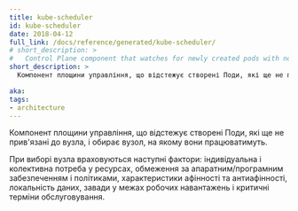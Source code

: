 ```yaml
---
title: kube-scheduler
id: kube-scheduler
date: 2018-04-12
full_link: /docs/reference/generated/kube-scheduler/
# short_description: >
#   Control Plane component that watches for newly created pods with no assigned node, and selects a node for them to run on.
short_description: >
  Компонент площини управління, що відстежує створені Поди, які ще не прив'язані до вузла, і обирає вузол, на якому вони працюватимуть.

aka:
tags:
- architecture
---
```

<!-- Control Plane component that watches for newly created pods with no assigned node, and selects a node for them to run on. -->
Компонент площини управління, що відстежує створені Поди, які ще не прив'язані до вузла, і обирає вузол, на якому вони працюватимуть.

<!--more-->

<!--Factors taken into account for scheduling decisions include individual and collective resource requirements, hardware/software/policy constraints, affinity and anti-affinity specifications, data locality, inter-workload interference and deadlines.
-->
При виборі вузла враховуються наступні фактори: індивідуальна і колективна потреба у ресурсах, обмеження за апаратним/програмним забезпеченням і політиками, характеристики афінності та антиафінності, локальність даних, завади у межах робочих навантажень і критичні терміни обслуговування.
